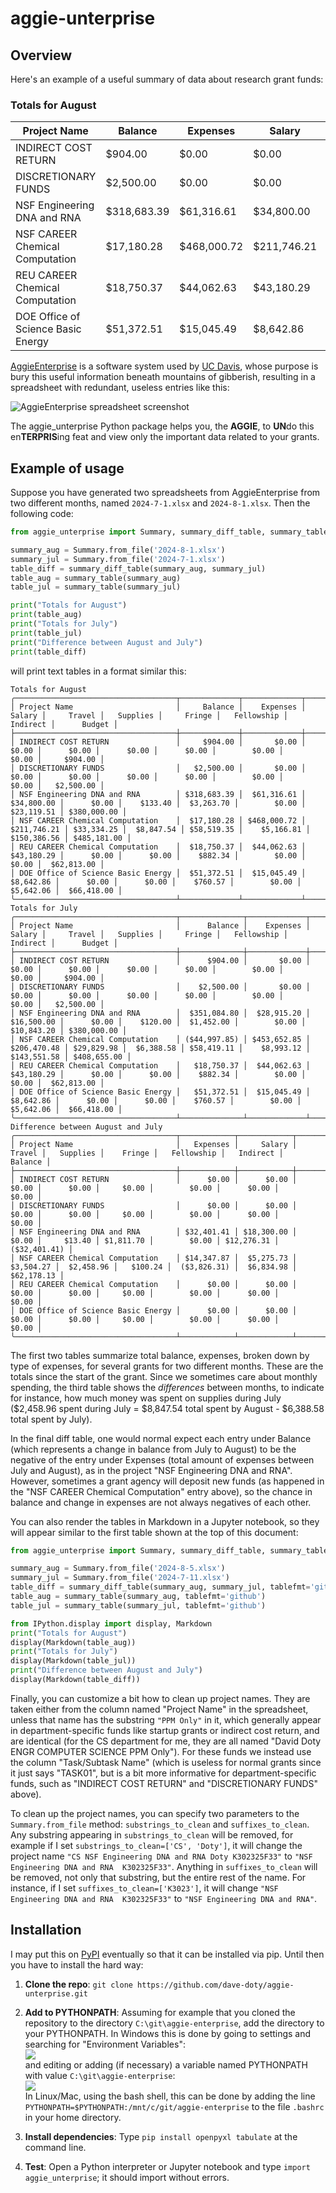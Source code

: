 # aggie-unterprise


## Overview
Here's an example of a useful summary of data about research grant funds:

### Totals for August
| Project Name                       |      Balance |     Expenses |       Salary |      Travel |   Supplies |      Fringe |   Fellowship |     Indirect |       Budget |
|------------------------------------|--------------|--------------|--------------|-------------|------------|-------------|--------------|--------------|--------------|
| INDIRECT COST RETURN               |     \$904.00 |       \$0.00 |       \$0.00 |      \$0.00 |     \$0.00 |      \$0.00 |       \$0.00 |       \$0.00 |     \$904.00 |
| DISCRETIONARY FUNDS                |   \$2,500.00 |       \$0.00 |       \$0.00 |      \$0.00 |     \$0.00 |      \$0.00 |       \$0.00 |       \$0.00 |   \$2,500.00 |
| NSF Engineering DNA and RNA        | \$318,683.39 |  \$61,316.61 |  \$34,800.00 |      \$0.00 |   \$133.40 |  \$3,263.70 |       \$0.00 |  \$23,119.51 | \$380,000.00 |
| NSF CAREER Chemical Computation    |  \$17,180.28 | \$468,000.72 | \$211,746.21 | \$33,334.25 | \$8,847.54 | \$58,519.35 |   \$5,166.81 | \$150,386.56 | \$485,181.00 |
| REU CAREER Chemical Computation    |  \$18,750.37 |  \$44,062.63 |  \$43,180.29 |      \$0.00 |     \$0.00 |    \$882.34 |       \$0.00 |       \$0.00 |  \$62,813.00 |
| DOE Office of Science Basic Energy |  \$51,372.51 |  \$15,045.49 |   \$8,642.86 |      \$0.00 |     \$0.00 |    \$760.57 |       \$0.00 |   \$5,642.06 |  \$66,418.00 |

[AggieEnterprise](https://aggieenterprise.ucdavis.edu/) is a software system used by [UC Davis](https://www.ucdavis.edu/), whose purpose is bury this useful information beneath mountains of gibberish, resulting in a spreadsheet with redundant, useless entries like this:

![AggieEnterprise spreadsheet screenshot](images/spreadsheet.png)

The aggie_unterprise Python package helps you, the **AGGIE**, to **UN**do this en**TERPRIS**ing feat and view only the important data related to your grants.


## Example of usage
Suppose you have generated two spreadsheets from AggieEnterprise from two different months, named `2024-7-1.xlsx` and `2024-8-1.xlsx`. Then the following code:

```python
from aggie_unterprise import Summary, summary_diff_table, summary_table

summary_aug = Summary.from_file('2024-8-1.xlsx')
summary_jul = Summary.from_file('2024-7-1.xlsx')
table_diff = summary_diff_table(summary_aug, summary_jul)
table_aug = summary_table(summary_aug)
table_jul = summary_table(summary_jul)

print("Totals for August")
print(table_aug)
print("Totals for July")
print(table_jul)
print("Difference between August and July")
print(table_diff)
```

will print text tables in a format similar this:

```
Totals for August
╭────────────────────────────────────┬─────────────┬─────────────┬─────────────┬────────────┬────────────┬────────────┬──────────────┬─────────────┬─────────────╮
│ Project Name                       │     Balance │    Expenses │      Salary │     Travel │   Supplies │     Fringe │   Fellowship │    Indirect │      Budget │
├────────────────────────────────────┼─────────────┼─────────────┼─────────────┼────────────┼────────────┼────────────┼──────────────┼─────────────┼─────────────┤
│ INDIRECT COST RETURN               │     $904.00 │       $0.00 │       $0.00 │      $0.00 │      $0.00 │      $0.00 │        $0.00 │       $0.00 │     $904.00 │
│ DISCRETIONARY FUNDS                │   $2,500.00 │       $0.00 │       $0.00 │      $0.00 │      $0.00 │      $0.00 │        $0.00 │       $0.00 │   $2,500.00 │
│ NSF Engineering DNA and RNA        │ $318,683.39 │  $61,316.61 │  $34,800.00 │      $0.00 │    $133.40 │  $3,263.70 │        $0.00 │  $23,119.51 │ $380,000.00 │
│ NSF CAREER Chemical Computation    │  $17,180.28 │ $468,000.72 │ $211,746.21 │ $33,334.25 │  $8,847.54 │ $58,519.35 │    $5,166.81 │ $150,386.56 │ $485,181.00 │
│ REU CAREER Chemical Computation    │  $18,750.37 │  $44,062.63 │  $43,180.29 │      $0.00 │      $0.00 │    $882.34 │        $0.00 │       $0.00 │  $62,813.00 │
│ DOE Office of Science Basic Energy │  $51,372.51 │  $15,045.49 │   $8,642.86 │      $0.00 │      $0.00 │    $760.57 │        $0.00 │   $5,642.06 │  $66,418.00 │
╰────────────────────────────────────┴─────────────┴─────────────┴─────────────┴────────────┴────────────┴────────────┴──────────────┴─────────────┴─────────────╯
Totals for July
╭────────────────────────────────────┬──────────────┬─────────────┬─────────────┬────────────┬────────────┬────────────┬──────────────┬─────────────┬─────────────╮
│ Project Name                       │      Balance │    Expenses │      Salary │     Travel │   Supplies │     Fringe │   Fellowship │    Indirect │      Budget │
├────────────────────────────────────┼──────────────┼─────────────┼─────────────┼────────────┼────────────┼────────────┼──────────────┼─────────────┼─────────────┤
│ INDIRECT COST RETURN               │      $904.00 │       $0.00 │       $0.00 │      $0.00 │      $0.00 │      $0.00 │        $0.00 │       $0.00 │     $904.00 │
│ DISCRETIONARY FUNDS                │    $2,500.00 │       $0.00 │       $0.00 │      $0.00 │      $0.00 │      $0.00 │        $0.00 │       $0.00 │   $2,500.00 │
│ NSF Engineering DNA and RNA        │  $351,084.80 │  $28,915.20 │  $16,500.00 │      $0.00 │    $120.00 │  $1,452.00 │        $0.00 │  $10,843.20 │ $380,000.00 │
│ NSF CAREER Chemical Computation    │ ($44,997.85) │ $453,652.85 │ $206,470.48 │ $29,829.98 │  $6,388.58 │ $58,419.11 │    $8,993.12 │ $143,551.58 │ $408,655.00 │
│ REU CAREER Chemical Computation    │   $18,750.37 │  $44,062.63 │  $43,180.29 │      $0.00 │      $0.00 │    $882.34 │        $0.00 │       $0.00 │  $62,813.00 │
│ DOE Office of Science Basic Energy │   $51,372.51 │  $15,045.49 │   $8,642.86 │      $0.00 │      $0.00 │    $760.57 │        $0.00 │   $5,642.06 │  $66,418.00 │
╰────────────────────────────────────┴──────────────┴─────────────┴─────────────┴────────────┴────────────┴────────────┴──────────────┴─────────────┴─────────────╯
Difference between August and July
╭────────────────────────────────────┬────────────┬────────────┬───────────┬────────────┬───────────┬──────────────┬────────────┬──────────────╮
│ Project Name                       │   Expenses │     Salary │    Travel │   Supplies │    Fringe │   Fellowship │   Indirect │      Balance │
├────────────────────────────────────┼────────────┼────────────┼───────────┼────────────┼───────────┼──────────────┼────────────┼──────────────┤
│ INDIRECT COST RETURN               │      $0.00 │      $0.00 │     $0.00 │      $0.00 │     $0.00 │        $0.00 │      $0.00 │        $0.00 │
│ DISCRETIONARY FUNDS                │      $0.00 │      $0.00 │     $0.00 │      $0.00 │     $0.00 │        $0.00 │      $0.00 │        $0.00 │
│ NSF Engineering DNA and RNA        │ $32,401.41 │ $18,300.00 │     $0.00 │     $13.40 │ $1,811.70 │        $0.00 │ $12,276.31 │ ($32,401.41) │
│ NSF CAREER Chemical Computation    │ $14,347.87 │  $5,275.73 │ $3,504.27 │  $2,458.96 │   $100.24 │  ($3,826.31) │  $6,834.98 │   $62,178.13 │
│ REU CAREER Chemical Computation    │      $0.00 │      $0.00 │     $0.00 │      $0.00 │     $0.00 │        $0.00 │      $0.00 │        $0.00 │
│ DOE Office of Science Basic Energy │      $0.00 │      $0.00 │     $0.00 │      $0.00 │     $0.00 │        $0.00 │      $0.00 │        $0.00 │
╰────────────────────────────────────┴────────────┴────────────┴───────────┴────────────┴───────────┴──────────────┴────────────┴──────────────╯
```

The first two tables summarize total balance, expenses, broken down by type of expenses, for several grants for two different months. These are the totals since the start of the grant. Since we sometimes care about monthly spending, the third table shows the *differences* between months, to indicate for instance, how much money was spent on supplies during July ($2,458.96 spent during July = $8,847.54 total spent by August - $6,388.58 total spent by July).

In the final diff table, one would normal expect each entry under Balance (which represents a change in balance from July to August) to be the negative of the entry under Expenses (total amount of expenses between July and August), as in the project "NSF Engineering DNA and RNA". However, sometimes a grant agency will deposit new funds (as happened in the "NSF CAREER Chemical Computation" entry above), so the chance in balance and change in expenses are not always negatives of each other.

You can also render the tables in Markdown in a Jupyter notebook, so they will appear similar to the first table shown at the top of this document:

```python
from aggie_unterprise import Summary, summary_diff_table, summary_table

summary_aug = Summary.from_file('2024-8-5.xlsx')
summary_jul = Summary.from_file('2024-7-11.xlsx')
table_diff = summary_diff_table(summary_aug, summary_jul, tablefmt='github')
table_aug = summary_table(summary_aug, tablefmt='github')
table_jul = summary_table(summary_jul, tablefmt='github')

from IPython.display import display, Markdown
print("Totals for August")
display(Markdown(table_aug))
print("Totals for July")
display(Markdown(table_jul))
print("Difference between August and July")
display(Markdown(table_diff))
```

Finally, you can customize a bit how to clean up project names. They are taken either from the column named "Project Name" in the spreadsheet, unless that name has the substring `"PPM Only"` in it, which generally appear in department-specific funds like startup grants or indirect cost return, and are identical (for the CS department for me, they are all named "David Doty ENGR COMPUTER SCIENCE PPM Only"). For these funds we instead use the column "Task/Subtask Name" (which is useless for normal grants since it just says "TASK01", but is a bit more informative for department-specific funds, such as "INDIRECT COST RETURN" and "DISCRETIONARY FUNDS" above).

To clean up the project names, you can specify two parameters to the `Summary.from_file` method: `substrings_to_clean` and `suffixes_to_clean`. Any substring appearing in `substrings_to_clean` will be removed, for example if I set `substrings_to_clean=['CS', 'Doty']`, it will change the project name `"CS NSF Engineering DNA and RNA Doty K302325F33"` to `"NSF Engineering DNA and RNA  K302325F33"`. Anything in `suffixes_to_clean` will be removed, not only that substring, but the entire rest of the name. For instance, if I set `suffixes_to_clean=['K3023']`, it will change `"NSF Engineering DNA and RNA  K302325F33"` to `"NSF Engineering DNA and RNA"`.

## Installation
I may put this on [PyPI](https://pypi.org/) eventually so that it can be installed via pip. Until then you have to install the hard way:

1. **Clone the repo**: `git clone https://github.com/dave-doty/aggie-unterprise.git`

2. **Add to PYTHONPATH**: Assuming for example that you cloned the repository to the directory `C:\git\aggie-enterprise`, add the directory to your PYTHONPATH. In Windows this is done by going to settings and searching for "Environment Variables":\
![](images/env-var-search.png)\
and editing or adding (if necessary) a variable named PYTHONPATH with value `C:\git\aggie-enterprise`:\
![](images/env-var-set.png)\
In Linux/Mac, using the bash shell, this can be done by adding the line `PYTHONPATH=$PYTHONPATH:/mnt/c/git/aggie-enterprise` to the file `.bashrc` in your home directory.

3. **Install dependencies**: Type `pip install openpyxl tabulate` at the command line.

4. **Test**: Open a Python interpreter or Jupyter notebook and type `import aggie_unterprise`; it should import without errors.